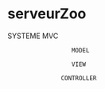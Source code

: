 # serveurZoo
SYSTEME MVC

                      MODEL

                      VIEW
                      
                   CONTROLLER
